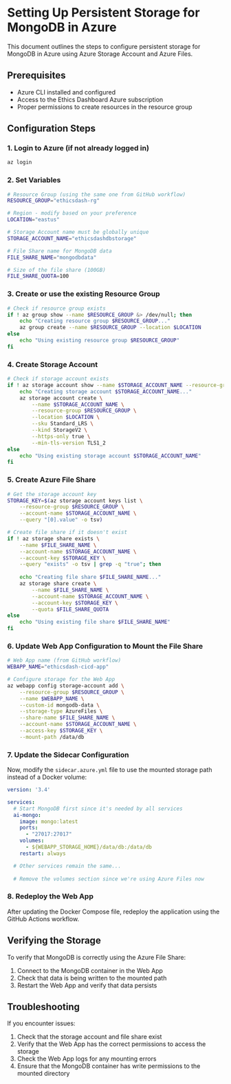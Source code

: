 # Setting Up Persistent Storage for MongoDB in Azure

This document outlines the steps to configure persistent storage for MongoDB in Azure using Azure Storage Account and Azure Files.

## Prerequisites

- Azure CLI installed and configured
- Access to the Ethics Dashboard Azure subscription
- Proper permissions to create resources in the resource group

## Configuration Steps

### 1. Login to Azure (if not already logged in)

```bash
az login
```

### 2. Set Variables

```bash
# Resource Group (using the same one from GitHub workflow)
RESOURCE_GROUP="ethicsdash-rg"

# Region - modify based on your preference
LOCATION="eastus"

# Storage Account name must be globally unique
STORAGE_ACCOUNT_NAME="ethicsdashdbstorage"

# File Share name for MongoDB data
FILE_SHARE_NAME="mongodbdata"

# Size of the file share (100GB)
FILE_SHARE_QUOTA=100
```

### 3. Create or use the existing Resource Group

```bash
# Check if resource group exists
if ! az group show --name $RESOURCE_GROUP &> /dev/null; then
    echo "Creating resource group $RESOURCE_GROUP..."
    az group create --name $RESOURCE_GROUP --location $LOCATION
else
    echo "Using existing resource group $RESOURCE_GROUP"
fi
```

### 4. Create Storage Account

```bash
# Check if storage account exists
if ! az storage account show --name $STORAGE_ACCOUNT_NAME --resource-group $RESOURCE_GROUP &> /dev/null; then
    echo "Creating storage account $STORAGE_ACCOUNT_NAME..."
    az storage account create \
        --name $STORAGE_ACCOUNT_NAME \
        --resource-group $RESOURCE_GROUP \
        --location $LOCATION \
        --sku Standard_LRS \
        --kind StorageV2 \
        --https-only true \
        --min-tls-version TLS1_2
else
    echo "Using existing storage account $STORAGE_ACCOUNT_NAME"
fi
```

### 5. Create Azure File Share

```bash
# Get the storage account key
STORAGE_KEY=$(az storage account keys list \
    --resource-group $RESOURCE_GROUP \
    --account-name $STORAGE_ACCOUNT_NAME \
    --query "[0].value" -o tsv)

# Create file share if it doesn't exist
if ! az storage share exists \
    --name $FILE_SHARE_NAME \
    --account-name $STORAGE_ACCOUNT_NAME \
    --account-key $STORAGE_KEY \
    --query "exists" -o tsv | grep -q "true"; then
    
    echo "Creating file share $FILE_SHARE_NAME..."
    az storage share create \
        --name $FILE_SHARE_NAME \
        --account-name $STORAGE_ACCOUNT_NAME \
        --account-key $STORAGE_KEY \
        --quota $FILE_SHARE_QUOTA
else
    echo "Using existing file share $FILE_SHARE_NAME"
fi
```

### 6. Update Web App Configuration to Mount the File Share

```bash
# Web App name (from GitHub workflow)
WEBAPP_NAME="ethicsdash-cicd-app"

# Configure storage for the Web App
az webapp config storage-account add \
    --resource-group $RESOURCE_GROUP \
    --name $WEBAPP_NAME \
    --custom-id mongodb-data \
    --storage-type AzureFiles \
    --share-name $FILE_SHARE_NAME \
    --account-name $STORAGE_ACCOUNT_NAME \
    --access-key $STORAGE_KEY \
    --mount-path /data/db
```

### 7. Update the Sidecar Configuration

Now, modify the `sidecar.azure.yml` file to use the mounted storage path instead of a Docker volume:

```yaml
version: '3.4'

services:
  # Start MongoDB first since it's needed by all services
  ai-mongo:
    image: mongo:latest
    ports:
      - "27017:27017"
    volumes:
      - ${WEBAPP_STORAGE_HOME}/data/db:/data/db
    restart: always

  # Other services remain the same...
  
  # Remove the volumes section since we're using Azure Files now
```

### 8. Redeploy the Web App

After updating the Docker Compose file, redeploy the application using the GitHub Actions workflow.

## Verifying the Storage

To verify that MongoDB is correctly using the Azure File Share:

1. Connect to the MongoDB container in the Web App
2. Check that data is being written to the mounted path
3. Restart the Web App and verify that data persists

## Troubleshooting

If you encounter issues:

1. Check that the storage account and file share exist
2. Verify that the Web App has the correct permissions to access the storage
3. Check the Web App logs for any mounting errors
4. Ensure that the MongoDB container has write permissions to the mounted directory 